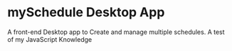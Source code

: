 # mySchedule Desktop App
A front-end Desktop app to Create and manage multiple schedules. A test of my JavaScript Knowledge  
